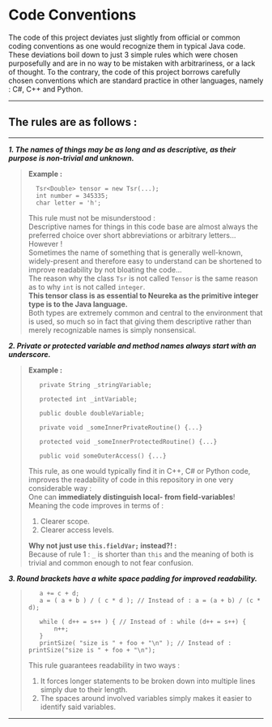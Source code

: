 

# Code Conventions #

The code of this project deviates just slightly from official or common coding conventions
as one would recognize them in typical Java code.
These deviations boil down to just 3 simple rules which were chosen purposefully and are 
in no way to be mistaken with arbitrariness, or a lack of thought.
To the contrary, the code of this project borrows carefully chosen conventions which are standard
practice in other languages, namely : C#, C++ and Python.

---

## The rules are as follows : ##

---

***1. The names of things may be as long and as descriptive, as their purpose is non-trivial and unknown.***

> **Example :**
>```
>   Tsr<Double> tensor = new Tsr(...);
>   int number = 345335;
>   char letter = 'h';
>```
>   This rule must not be misunderstood : <br>
>   Descriptive names for things in this code base are almost always the preferred choice
>   over short abbreviations or arbitrary letters... 
>   However ! <br>
>   Sometimes the name of something that is generally well-known, widely-present and therefore 
>   easy to understand can be shortened to improve readability by not bloating
>   the code... <br>
>   The reason why the class ``Tsr`` is not called ``Tensor`` is the same reason
>   as to why ``int`` is not called ``integer``. <br>
>   **This tensor class is as essential to Neureka as the primitive integer type
>   is to the Java language.** <br>
>   Both types are extremely common and central to the environment that is used,
>   so much so in fact that giving them descriptive rather than merely recognizable
>   names is simply nonsensical.
>   

***2. Private or protected variable and method names always start with an underscore.***

> **Example :** 
>```
>    private String _stringVariable;
> 
>    protected int _intVariable;
> 
>    public double doubleVariable;
> 
>    private void _someInnerPrivateRoutine() {...}
> 
>    protected void _someInnerProtectedRoutine() {...}
> 
>    public void someOuterAccess() {...}
> ```
>   This rule, as one would typically find it in C++, C# or Python code,
>   improves the readability of code in this repository in one 
>   very considerable way : <br>
>   One can **immediately distinguish local- from field-variables**! 
>   Meaning the code improves in terms of : <br>
>   1. Clearer scope.
>   2. Clearer access levels.
>
>   **Why not just use ``this.fieldVar;`` instead?! :** <br>
>   Because of rule 1 : ``_`` is shorter than ``this`` and the meaning of both is trivial
>   and common enough to not fear confusion. 
>

***3. Round brackets have a white space padding for improved readability.***

>```
>    a += c + d;
>    a = ( a + b ) / ( c * d ); // Instead of : a = (a + b) / (c * d);
>    
>    while ( d++ = s++ ) { // Instead of : while (d++ = s++) { 
>        n++;
>    }
>    printSize( "size is " + foo + "\n" ); // Instead of : printSize("size is " + foo + "\n");
>```
>   This rule guarantees readability in two ways : <br>
>   1. It forces longer statements to be broken down into multiple lines simply due to their length.
>   2. The spaces around involved variables simply makes it easier to identify said variables.
>


---



